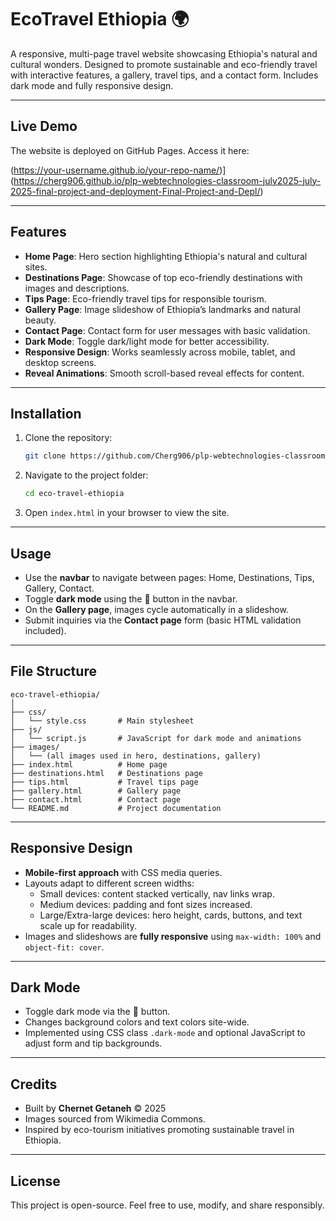 # EcoTravel Ethiopia 🌍

A responsive, multi-page travel website showcasing Ethiopia's natural and cultural wonders. Designed to promote sustainable and eco-friendly travel with interactive features, a gallery, travel tips, and a contact form. Includes dark mode and fully responsive design.

---

## Live Demo

The website is deployed on GitHub Pages. Access it here:

(https://your-username.github.io/your-repo-name/)](https://cherg906.github.io/plp-webtechnologies-classroom-july2025-july-2025-final-project-and-deployment-Final-Project-and-Depl/)

---

## Features

- **Home Page**: Hero section highlighting Ethiopia's natural and cultural sites.
- **Destinations Page**: Showcase of top eco-friendly destinations with images and descriptions.
- **Tips Page**: Eco-friendly travel tips for responsible tourism.
- **Gallery Page**: Image slideshow of Ethiopia’s landmarks and natural beauty.
- **Contact Page**: Contact form for user messages with basic validation.
- **Dark Mode**: Toggle dark/light mode for better accessibility.
- **Responsive Design**: Works seamlessly across mobile, tablet, and desktop screens.
- **Reveal Animations**: Smooth scroll-based reveal effects for content.

---

## Installation

1. Clone the repository:
   ```bash
   git clone https://github.com/Cherg906/plp-webtechnologies-classroom-july2025-july-2025-final-project-and-deployment-Final-Project-and-Depl.git
   ```
2. Navigate to the project folder:
   ```bash
   cd eco-travel-ethiopia
   ```
3. Open `index.html` in your browser to view the site.

---

## Usage

- Use the **navbar** to navigate between pages: Home, Destinations, Tips, Gallery, Contact.
- Toggle **dark mode** using the 🌙 button in the navbar.
- On the **Gallery page**, images cycle automatically in a slideshow.
- Submit inquiries via the **Contact page** form (basic HTML validation included).

---

## File Structure

```
eco-travel-ethiopia/
│
├── css/
│   └── style.css       # Main stylesheet
├── js/
│   └── script.js       # JavaScript for dark mode and animations
├── images/
│   └── (all images used in hero, destinations, gallery)
├── index.html          # Home page
├── destinations.html   # Destinations page
├── tips.html           # Travel tips page
├── gallery.html        # Gallery page
├── contact.html        # Contact page
└── README.md           # Project documentation
```

---

## Responsive Design

- **Mobile-first approach** with CSS media queries.  
- Layouts adapt to different screen widths:  
  - Small devices: content stacked vertically, nav links wrap.  
  - Medium devices: padding and font sizes increased.  
  - Large/Extra-large devices: hero height, cards, buttons, and text scale up for readability.  
- Images and slideshows are **fully responsive** using `max-width: 100%` and `object-fit: cover`.

---

## Dark Mode

- Toggle dark mode via the 🌙 button.
- Changes background colors and text colors site-wide.  
- Implemented using CSS class `.dark-mode` and optional JavaScript to adjust form and tip backgrounds.

---

## Credits

- Built by **Chernet Getaneh** © 2025  
- Images sourced from Wikimedia Commons.  
- Inspired by eco-tourism initiatives promoting sustainable travel in Ethiopia.

---

## License

This project is open-source. Feel free to use, modify, and share responsibly.
